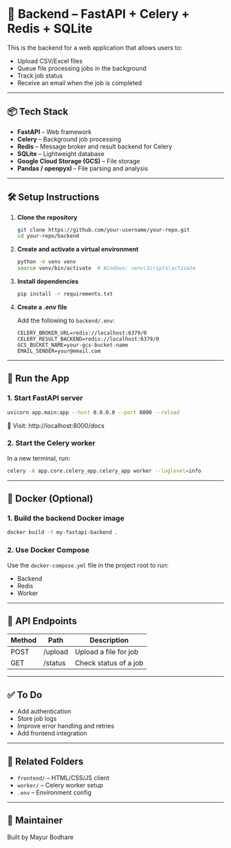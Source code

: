 # 🚀 Backend – FastAPI + Celery + Redis + SQLite

This is the backend for a web application that allows users to:
- Upload CSV/Excel files
- Queue file processing jobs in the background
- Track job status
- Receive an email when the job is completed

---

## 📦 Tech Stack

- **FastAPI** – Web framework
- **Celery** – Background job processing
- **Redis** – Message broker and result backend for Celery
- **SQLite** – Lightweight database
- **Google Cloud Storage (GCS)** – File storage
- **Pandas / openpyxl** – File parsing and analysis

---

## 🛠️ Setup Instructions

1. **Clone the repository**
   ```bash
   git clone https://github.com/your-username/your-repo.git
   cd your-repo/backend
   ```

2. **Create and activate a virtual environment**
   ```bash
   python -m venv venv
   source venv/bin/activate  # Windows: venv\Scripts\activate
   ```

3. **Install dependencies**
   ```bash
   pip install -r requirements.txt
   ```

4. **Create a .env file**
   
   Add the following to `backend/.env`:
   ```env
   CELERY_BROKER_URL=redis://localhost:6379/0
   CELERY_RESULT_BACKEND=redis://localhost:6379/0
   GCS_BUCKET_NAME=your-gcs-bucket-name
   EMAIL_SENDER=your@email.com
   ```

---

## 🚀 Run the App

### 1. Start FastAPI server
```bash
uvicorn app.main:app --host 0.0.0.0 --port 8000 --reload
```
📎 Visit: http://localhost:8000/docs

### 2. Start the Celery worker
In a new terminal, run:
```bash
celery -A app.core.celery_app.celery_app worker --loglevel=info
```

---

## 🐳 Docker (Optional)

### 1. Build the backend Docker image
```bash
docker build -t my-fastapi-backend .
```

### 2. Use Docker Compose
Use the `docker-compose.yml` file in the project root to run:
- Backend
- Redis
- Worker

---

## 📡 API Endpoints

| Method | Path      | Description              |
|--------|-----------|--------------------------|
| POST   | /upload   | Upload a file for job    |
| GET    | /status   | Check status of a job    |

---

## ✅ To Do

- Add authentication
- Store job logs
- Improve error handling and retries
- Add frontend integration

---

## 📂 Related Folders

- `frontend/` – HTML/CSS/JS client
- `worker/` – Celery worker setup
- `.env` – Environment config

---

## 📧 Maintainer

Built by Mayur Bodhare